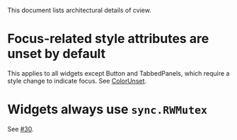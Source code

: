 This document lists architectural details of cview.

# Focus-related style attributes are unset by default

This applies to all widgets except Button and TabbedPanels, which require a
style change to indicate focus. See [ColorUnset](https://docs.rocket9labs.com/codeberg.org/tslocum/cview#pkg-variables).

# Widgets always use `sync.RWMutex`

See [#30](https://codeberg.org/tslocum/cview/issues/30).
